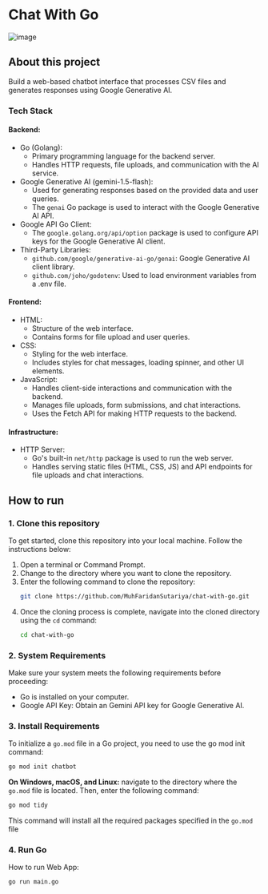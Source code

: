 # Chat With Go
![image](https://github.com/MuhFaridanSutariya/chat-with-go/assets/88027268/cd5f158e-5092-4b18-9e6d-da53da7149d4)

## About this project

Build a web-based chatbot interface that processes CSV files and generates responses using Google Generative AI.

### Tech Stack

#### Backend:
- Go (Golang):
  - Primary programming language for the backend server.
  - Handles HTTP requests, file uploads, and communication with the AI service.
- Google Generative AI (gemini-1.5-flash):
  - Used for generating responses based on the provided data and user queries.
  - The `genai` Go package is used to interact with the Google Generative AI API.
- Google API Go Client:
  - The `google.golang.org/api/option` package is used to configure API keys for the Google Generative AI client.
- Third-Party Libraries:
  - `github.com/google/generative-ai-go/genai`: Google Generative AI client library.
  - `github.com/joho/godotenv`: Used to load environment variables from a .env file.

#### Frontend:
- HTML:
  - Structure of the web interface.
  - Contains forms for file upload and user queries.
- CSS:
  - Styling for the web interface.
  - Includes styles for chat messages, loading spinner, and other UI elements.
- JavaScript:
  - Handles client-side interactions and communication with the backend.
  - Manages file uploads, form submissions, and chat interactions.
  - Uses the Fetch API for making HTTP requests to the backend.
    
#### Infrastructure:
- HTTP Server:
  - Go's built-in `net/http` package is used to run the web server.
  - Handles serving static files (HTML, CSS, JS) and API endpoints for file uploads and chat interactions.

## How to run

### 1. Clone this repository
To get started, clone this repository into your local machine. Follow the instructions below:

1. Open a terminal or Command Prompt.
2. Change to the directory where you want to clone the repository.
3. Enter the following command to clone the repository:
   ```bash
   git clone https://github.com/MuhFaridanSutariya/chat-with-go.git
   ```
4. Once the cloning process is complete, navigate into the cloned directory using the `cd` command:
   ```bash
   cd chat-with-go  
   ```

### 2. System Requirements
Make sure your system meets the following requirements before proceeding:
- Go is installed on your computer.
- Google API Key: Obtain an Gemini API key for Google Generative AI.

### 3. Install Requirements
To initialize a `go.mod` file in a Go project, you need to use the go mod init command:

```bash
go mod init chatbot
```

**On Windows, macOS, and Linux:**
navigate to the directory where the `go.mod` file is located. Then, enter the following command:
```bash
go mod tidy
```
This command will install all the required packages specified in the `go.mod` file 

### 4. Run Go

How to run Web App:

``go run main.go``
